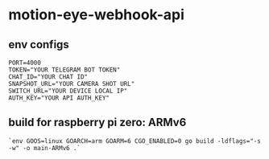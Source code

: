 # motion-eye-webhook-api

## env configs

    PORT=4000
    TOKEN="YOUR TELEGRAM BOT TOKEN"
    CHAT_ID="YOUR CHAT ID"
    SNAPSHOT_URL="YOUR CAMERA SHOT URL"
    SWITCH_URL="YOUR DEVICE LOCAL IP"
    AUTH_KEY="YOUR API AUTH_KEY"

## build for raspberry pi zero: ARMv6

    `env GOOS=linux GOARCH=arm GOARM=6 CGO_ENABLED=0 go build -ldflags="-s -w" -o main-ARMv6 .`
